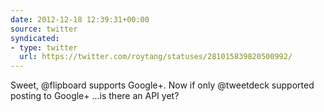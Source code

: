 ```yaml
---
date: 2012-12-18 12:39:31+00:00
source: twitter
syndicated:
- type: twitter
  url: https://twitter.com/roytang/statuses/281015839820500992/
---
```


Sweet, @flipboard supports Google+. Now if only @tweetdeck supported posting to Google+ ...is there an API yet?